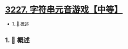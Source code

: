 # [3227. 字符串元音游戏【中等】](https://github.com/tnotesjs/TNotes.leetcode/tree/main/notes/3227.%20%E5%AD%97%E7%AC%A6%E4%B8%B2%E5%85%83%E9%9F%B3%E6%B8%B8%E6%88%8F%E3%80%90%E4%B8%AD%E7%AD%89%E3%80%91)

<!-- region:toc -->

- [1. 📝 概述](#1--概述)

<!-- endregion:toc -->

## 1. 📝 概述
